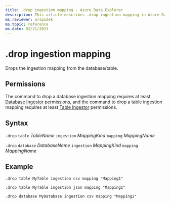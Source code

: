 ```yaml
---
title: .drop ingestion mapping - Azure Data Explorer
description: This article describes .drop ingestion mapping in Azure Data Explorer.
ms.reviewer: orspodek
ms.topic: reference
ms.date: 02/21/2023
---
```

# .drop ingestion mapping

Drops the ingestion mapping from the database/table.

## Permissions

The command to drop a database ingestion mapping requires at least [Database Ingestor](access-control/role-based-access-control.md) permissions, and the command to drop a table ingestion mapping requires at least [Table Ingestor](access-control/role-based-access-control.md) permissions.

## Syntax

`.drop` `table` *TableName* `ingestion` *MappingKind*  `mapping` *MappingName* 

`.drop` `database` *DatabaseName* `ingestion` *MappingKind*  `mapping` *MappingName* 

## Example

```kusto
.drop table MyTable ingestion csv mapping "Mapping1" 

.drop table MyTable ingestion json mapping "Mapping1" 

.drop database MyDatabase ingestion csv mapping "Mapping2" 
```
